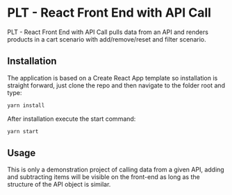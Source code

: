 # PLT - React Front End with API Call 

PLT - React Front End with API Call pulls data from an API and renders products in a cart scenario with add/remove/reset and filter scenario.

## Installation

The application is based on a Create React App template so installation is straight forward, just clone the repo and then navigate to the folder root and type:

```bash
yarn install
```

After installation execute the start command:

```bash
yarn start
```

## Usage
This is only a demonstration project of calling data from a given API, adding and subtracting items will be visible on the front-end as long as the structure of the API object is similar. 
